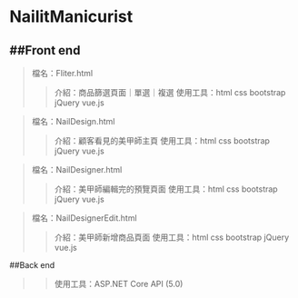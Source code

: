 # NailitManicurist
##Front end
---
>檔名：Fliter.html
>>介紹：商品篩選頁面｜單選｜複選
>>使用工具：html css bootstrap jQuery vue.js

>檔名：NailDesign.html
>>介紹：顧客看見的美甲師主頁
>>使用工具：html css bootstrap jQuery vue.js

>檔名：NailDesigner.html
>>介紹：美甲師編輯完的預覽頁面
>>使用工具：html css bootstrap jQuery vue.js

>檔名：NailDesignerEdit.html
>>介紹：美甲師新增商品頁面
>>使用工具：html css bootstrap jQuery vue.js

##Back end

>>使用工具：ASP.NET Core API (5.0)
